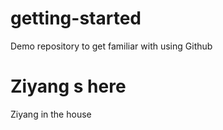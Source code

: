 # getting-started
Demo repository to get familiar with using Github
# Ziyang s here
Ziyang in the house